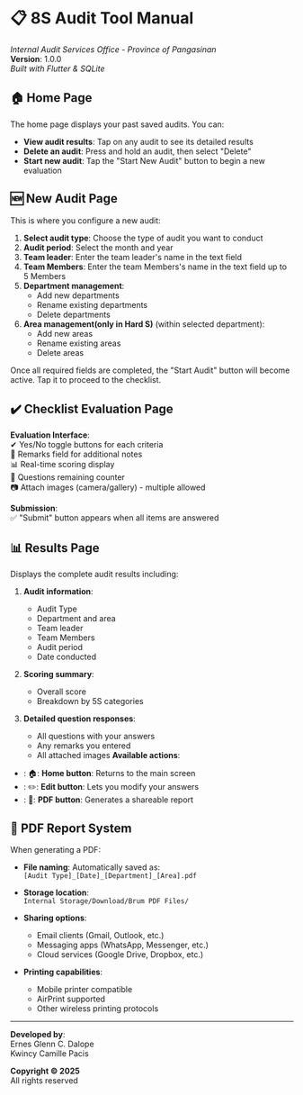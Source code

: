 

# 📋 8S Audit Tool Manual  
*Internal Audit Services Office - Province of Pangasinan*  
**Version**: 1.0.0  
*Built with Flutter & SQLite*

## 🏠 Home Page 
The home page displays your past saved audits. You can:

- **View audit results**: Tap on any audit to see its detailed results
- **Delete an audit**: Press and hold an audit, then select "Delete"
- **Start new audit**: Tap the "Start New Audit" button to begin a new evaluation

## 🆕 New Audit Page  
This is where you configure a new audit:

1. **Select audit type**: Choose the type of audit you want to conduct
2. **Audit period**: Select the month and year
3. **Team leader**: Enter the team leader's name in the text field
4. **Team Members**: Enter the team Members's name in the text field up to 5 Members
5. **Department management**:
   - Add new departments
   - Rename existing departments
   - Delete departments 
6. **Area management(only in Hard S)** (within selected department):
   - Add new areas
   - Rename existing areas
   - Delete areas 

Once all required fields are completed, the "Start Audit" button will become active. Tap it to proceed to the checklist.

## ✔️ Checklist Evaluation Page
**Evaluation Interface**:  
✔ Yes/No toggle buttons for each criteria  
📝 Remarks field for additional notes  
📊 Real-time scoring display  
🔢 Questions remaining counter  
📷 Attach images (camera/gallery) - multiple allowed

**Submission**:  
✅ "Submit" button appears when all items are answered  

## 📊 Results Page
Displays the complete audit results including:

1. **Audit information**:
   - Audit Type
   - Department and area
   - Team leader
   - Team Members
   - Audit period
   - Date conducted

2. **Scoring summary**:
   - Overall score
   - Breakdown by 5S categories

3. **Detailed question responses**:
   - All questions with your answers
   - Any remarks you entered
   - All attached images 
**Available actions**:
- : 🏠: **Home button**: Returns to the main screen
- : ✏️: **Edit button**: Lets you modify your answers
- : 📄: **PDF button**: Generates a shareable report

## 📄 PDF Report System
When generating a PDF:

- **File naming**: Automatically saved as:  
  `[Audit Type]_[Date]_[Department]_[Area].pdf`
  
- **Storage location**:  
  `Internal Storage/Download/Brum PDF Files/`

- **Sharing options**:
  - Email clients (Gmail, Outlook, etc.)
  - Messaging apps (WhatsApp, Messenger, etc.)
  - Cloud services (Google Drive, Dropbox, etc.)

- **Printing capabilities**:
  - Mobile printer compatible
  - AirPrint supported
  - Other wireless printing protocols

---
**Developed by**:  
Ernes Glenn C. Dalope  
Kwincy Camille Pacis  

**Copyright © 2025**  
All rights reserved  
